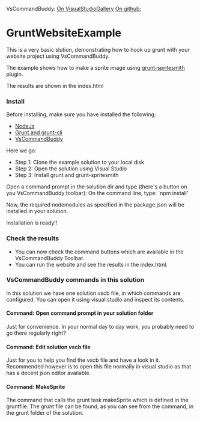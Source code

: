 ﻿VsCommandBuddy: [On VisualStudioGallery](http://visualstudiogallery.msdn.microsoft.com/f5da988e-2ec1-4061-a569-46d09733c668) [On github:](https://github.com/PaulHuizer/VsCommandBuddy)

# GruntWebsiteExample
This is a very basic slution, demonstrating how to hook up grunt with your website project using VsCommandBuddy.

The example shows how to make a sprite image using [grunt-spritesmith](https://www.npmjs.org/package/grunt-spritesmith) plugin.

The results are shown in the index.html

### Install
Before installing, make sure you have installed the following:
- [NodeJs](http://nodejs.org/)
- [Grunt and grunt-cli](http://gruntjs.com/getting-started)
- [VsCommandBuddy](http://visualstudiogallery.msdn.microsoft.com/f5da988e-2ec1-4061-a569-46d09733c668)


Here we go:
- Step 1: Clone the example solution to your local disk
- Step 2: Open the solution using Visual Studio
- Step 3: Install grunt and grunt-spritesmith

Open a command prompt in the solution dir and type (there's a button on you VsCommandBuddy toolbar):
On the command line, type:
`npm install'

Now, the required nodemodules as specified in the package.json will be installed in your solution.

Installation is ready!!

### Check the results
- You can now check the command buttons which are available in the VsCommandBuddy Toolbar. 
- You can run the website and see the results in the index.html.




### VsCommandBuddy commands in this solution
In this solution we have one solution vscb file, in which commands are configured. You can open it using visual studio and inspect its contents.

#### Command: Open command prompt in your solution folder
Just for convenience. In your normal day to day work, you probably need to go there regularly right?

#### Command: Edit solution vscb file
Just for you to help you find the vscb file and have a look in it. Recommended however is to open this file normally in visual studio as that has a decent json editor available.

#### Command: MakeSprite
The command that calls the grunt task makeSprite which is defined in the gruntfile. The grunt file can be found, as you can see from the command, in the grunt folder of the solution.

